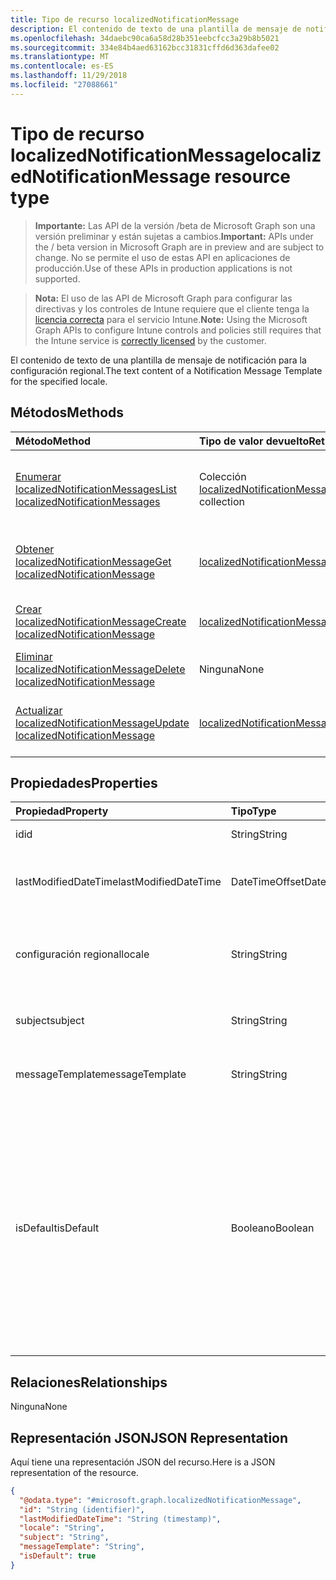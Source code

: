 ```yaml
---
title: Tipo de recurso localizedNotificationMessage
description: El contenido de texto de una plantilla de mensaje de notificación para la configuración regional.
ms.openlocfilehash: 34daebc90ca6a58d28b351eebcfcc3a29b8b5021
ms.sourcegitcommit: 334e84b4aed63162bcc31831cffd6d363dafee02
ms.translationtype: MT
ms.contentlocale: es-ES
ms.lasthandoff: 11/29/2018
ms.locfileid: "27088661"
---
```

# <a name="localizednotificationmessage-resource-type"></a><span data-ttu-id="f00a2-103">Tipo de recurso localizedNotificationMessage</span><span class="sxs-lookup"><span data-stu-id="f00a2-103">localizedNotificationMessage resource type</span></span>

> <span data-ttu-id="f00a2-104">**Importante:** Las API de la versión /beta de Microsoft Graph son una versión preliminar y están sujetas a cambios.</span><span class="sxs-lookup"><span data-stu-id="f00a2-104">**Important:** APIs under the / beta version in Microsoft Graph are in preview and are subject to change.</span></span> <span data-ttu-id="f00a2-105">No se permite el uso de estas API en aplicaciones de producción.</span><span class="sxs-lookup"><span data-stu-id="f00a2-105">Use of these APIs in production applications is not supported.</span></span>

> <span data-ttu-id="f00a2-106">**Nota:** El uso de las API de Microsoft Graph para configurar las directivas y los controles de Intune requiere que el cliente tenga la [licencia correcta](https://go.microsoft.com/fwlink/?linkid=839381) para el servicio Intune.</span><span class="sxs-lookup"><span data-stu-id="f00a2-106">**Note:** Using the Microsoft Graph APIs to configure Intune controls and policies still requires that the Intune service is [correctly licensed](https://go.microsoft.com/fwlink/?linkid=839381) by the customer.</span></span>

<span data-ttu-id="f00a2-107">El contenido de texto de una plantilla de mensaje de notificación para la configuración regional.</span><span class="sxs-lookup"><span data-stu-id="f00a2-107">The text content of a Notification Message Template for the specified locale.</span></span>
## <a name="methods"></a><span data-ttu-id="f00a2-108">Métodos</span><span class="sxs-lookup"><span data-stu-id="f00a2-108">Methods</span></span>
|<span data-ttu-id="f00a2-109">Método</span><span class="sxs-lookup"><span data-stu-id="f00a2-109">Method</span></span>|<span data-ttu-id="f00a2-110">Tipo de valor devuelto</span><span class="sxs-lookup"><span data-stu-id="f00a2-110">Return Type</span></span>|<span data-ttu-id="f00a2-111">Descripción</span><span class="sxs-lookup"><span data-stu-id="f00a2-111">Description</span></span>|
|:---|:---|:---|
|[<span data-ttu-id="f00a2-112">Enumerar localizedNotificationMessages</span><span class="sxs-lookup"><span data-stu-id="f00a2-112">List localizedNotificationMessages</span></span>](../api/intune-notification-localizednotificationmessage-list.md)|<span data-ttu-id="f00a2-113">Colección [localizedNotificationMessage](../resources/intune-notification-localizednotificationmessage.md)</span><span class="sxs-lookup"><span data-stu-id="f00a2-113">[localizedNotificationMessage](../resources/intune-notification-localizednotificationmessage.md) collection</span></span>|<span data-ttu-id="f00a2-114">Enumere las propiedades y las relaciones de los objetos [localizedNotificationMessage](../resources/intune-notification-localizednotificationmessage.md).</span><span class="sxs-lookup"><span data-stu-id="f00a2-114">List properties and relationships of the [localizedNotificationMessage](../resources/intune-notification-localizednotificationmessage.md) objects.</span></span>|
|[<span data-ttu-id="f00a2-115">Obtener localizedNotificationMessage</span><span class="sxs-lookup"><span data-stu-id="f00a2-115">Get localizedNotificationMessage</span></span>](../api/intune-notification-localizednotificationmessage-get.md)|[<span data-ttu-id="f00a2-116">localizedNotificationMessage</span><span class="sxs-lookup"><span data-stu-id="f00a2-116">localizedNotificationMessage</span></span>](../resources/intune-notification-localizednotificationmessage.md)|<span data-ttu-id="f00a2-117">Lea las propiedades y las relaciones del objeto [localizedNotificationMessage](../resources/intune-notification-localizednotificationmessage.md).</span><span class="sxs-lookup"><span data-stu-id="f00a2-117">Read properties and relationships of the [localizedNotificationMessage](../resources/intune-notification-localizednotificationmessage.md) object.</span></span>|
|[<span data-ttu-id="f00a2-118">Crear localizedNotificationMessage</span><span class="sxs-lookup"><span data-stu-id="f00a2-118">Create localizedNotificationMessage</span></span>](../api/intune-notification-localizednotificationmessage-create.md)|[<span data-ttu-id="f00a2-119">localizedNotificationMessage</span><span class="sxs-lookup"><span data-stu-id="f00a2-119">localizedNotificationMessage</span></span>](../resources/intune-notification-localizednotificationmessage.md)|<span data-ttu-id="f00a2-120">Cree un objeto [localizedNotificationMessage](../resources/intune-notification-localizednotificationmessage.md).</span><span class="sxs-lookup"><span data-stu-id="f00a2-120">Create a new [localizedNotificationMessage](../resources/intune-notification-localizednotificationmessage.md) object.</span></span>|
|[<span data-ttu-id="f00a2-121">Eliminar localizedNotificationMessage</span><span class="sxs-lookup"><span data-stu-id="f00a2-121">Delete localizedNotificationMessage</span></span>](../api/intune-notification-localizednotificationmessage-delete.md)|<span data-ttu-id="f00a2-122">Ninguna</span><span class="sxs-lookup"><span data-stu-id="f00a2-122">None</span></span>|<span data-ttu-id="f00a2-123">Elimina un [localizedNotificationMessage](../resources/intune-notification-localizednotificationmessage.md).</span><span class="sxs-lookup"><span data-stu-id="f00a2-123">Deletes a [localizedNotificationMessage](../resources/intune-notification-localizednotificationmessage.md).</span></span>|
|[<span data-ttu-id="f00a2-124">Actualizar localizedNotificationMessage</span><span class="sxs-lookup"><span data-stu-id="f00a2-124">Update localizedNotificationMessage</span></span>](../api/intune-notification-localizednotificationmessage-update.md)|[<span data-ttu-id="f00a2-125">localizedNotificationMessage</span><span class="sxs-lookup"><span data-stu-id="f00a2-125">localizedNotificationMessage</span></span>](../resources/intune-notification-localizednotificationmessage.md)|<span data-ttu-id="f00a2-126">Actualice las propiedades de un objeto [localizedNotificationMessage](../resources/intune-notification-localizednotificationmessage.md).</span><span class="sxs-lookup"><span data-stu-id="f00a2-126">Update the properties of a [localizedNotificationMessage](../resources/intune-notification-localizednotificationmessage.md) object.</span></span>|

## <a name="properties"></a><span data-ttu-id="f00a2-127">Propiedades</span><span class="sxs-lookup"><span data-stu-id="f00a2-127">Properties</span></span>
|<span data-ttu-id="f00a2-128">Propiedad</span><span class="sxs-lookup"><span data-stu-id="f00a2-128">Property</span></span>|<span data-ttu-id="f00a2-129">Tipo</span><span class="sxs-lookup"><span data-stu-id="f00a2-129">Type</span></span>|<span data-ttu-id="f00a2-130">Descripción</span><span class="sxs-lookup"><span data-stu-id="f00a2-130">Description</span></span>|
|:---|:---|:---|
|<span data-ttu-id="f00a2-131">id</span><span class="sxs-lookup"><span data-stu-id="f00a2-131">id</span></span>|<span data-ttu-id="f00a2-132">String</span><span class="sxs-lookup"><span data-stu-id="f00a2-132">String</span></span>|<span data-ttu-id="f00a2-133">Clave de la entidad.</span><span class="sxs-lookup"><span data-stu-id="f00a2-133">Key of the entity.</span></span>|
|<span data-ttu-id="f00a2-134">lastModifiedDateTime</span><span class="sxs-lookup"><span data-stu-id="f00a2-134">lastModifiedDateTime</span></span>|<span data-ttu-id="f00a2-135">DateTimeOffset</span><span class="sxs-lookup"><span data-stu-id="f00a2-135">DateTimeOffset</span></span>|<span data-ttu-id="f00a2-136">Fecha y hora en la que se modificó el objeto por última vez.</span><span class="sxs-lookup"><span data-stu-id="f00a2-136">DateTime the object was last modified.</span></span>|
|<span data-ttu-id="f00a2-137">configuración regional</span><span class="sxs-lookup"><span data-stu-id="f00a2-137">locale</span></span>|<span data-ttu-id="f00a2-138">String</span><span class="sxs-lookup"><span data-stu-id="f00a2-138">String</span></span>|<span data-ttu-id="f00a2-139">La configuración regional para la que se destina este mensaje.</span><span class="sxs-lookup"><span data-stu-id="f00a2-139">The Locale for which this message is destined.</span></span>|
|<span data-ttu-id="f00a2-140">subject</span><span class="sxs-lookup"><span data-stu-id="f00a2-140">subject</span></span>|<span data-ttu-id="f00a2-141">String</span><span class="sxs-lookup"><span data-stu-id="f00a2-141">String</span></span>|<span data-ttu-id="f00a2-142">El asunto de la plantilla del mensaje.</span><span class="sxs-lookup"><span data-stu-id="f00a2-142">The Message Template Subject.</span></span>|
|<span data-ttu-id="f00a2-143">messageTemplate</span><span class="sxs-lookup"><span data-stu-id="f00a2-143">messageTemplate</span></span>|<span data-ttu-id="f00a2-144">String</span><span class="sxs-lookup"><span data-stu-id="f00a2-144">String</span></span>|<span data-ttu-id="f00a2-145">El contenido de la plantilla del mensaje.</span><span class="sxs-lookup"><span data-stu-id="f00a2-145">The Message Template content.</span></span>|
|<span data-ttu-id="f00a2-146">isDefault</span><span class="sxs-lookup"><span data-stu-id="f00a2-146">isDefault</span></span>|<span data-ttu-id="f00a2-147">Booleano</span><span class="sxs-lookup"><span data-stu-id="f00a2-147">Boolean</span></span>|<span data-ttu-id="f00a2-148">Marca para indicar si se trata de la configuración regional predeterminada para la reserva del idioma.</span><span class="sxs-lookup"><span data-stu-id="f00a2-148">Flag to indicate whether or not this is the default locale for language fallback.</span></span> <span data-ttu-id="f00a2-149">Solo se puede establecer esta marca.</span><span class="sxs-lookup"><span data-stu-id="f00a2-149">This flag can only be set.</span></span> <span data-ttu-id="f00a2-150">Para eliminarla, establezca esta propiedad en true en otro mensaje de notificación localizado.</span><span class="sxs-lookup"><span data-stu-id="f00a2-150">To unset, set this property to true on another Localized Notification Message.</span></span>|

## <a name="relationships"></a><span data-ttu-id="f00a2-151">Relaciones</span><span class="sxs-lookup"><span data-stu-id="f00a2-151">Relationships</span></span>
<span data-ttu-id="f00a2-152">Ninguna</span><span class="sxs-lookup"><span data-stu-id="f00a2-152">None</span></span>
## <a name="json-representation"></a><span data-ttu-id="f00a2-153">Representación JSON</span><span class="sxs-lookup"><span data-stu-id="f00a2-153">JSON Representation</span></span>
<span data-ttu-id="f00a2-154">Aquí tiene una representación JSON del recurso.</span><span class="sxs-lookup"><span data-stu-id="f00a2-154">Here is a JSON representation of the resource.</span></span>
<!-- {
  "blockType": "resource",
  "keyProperty": "id",
  "@odata.type": "microsoft.graph.localizedNotificationMessage"
}
-->
``` json
{
  "@odata.type": "#microsoft.graph.localizedNotificationMessage",
  "id": "String (identifier)",
  "lastModifiedDateTime": "String (timestamp)",
  "locale": "String",
  "subject": "String",
  "messageTemplate": "String",
  "isDefault": true
}
```





